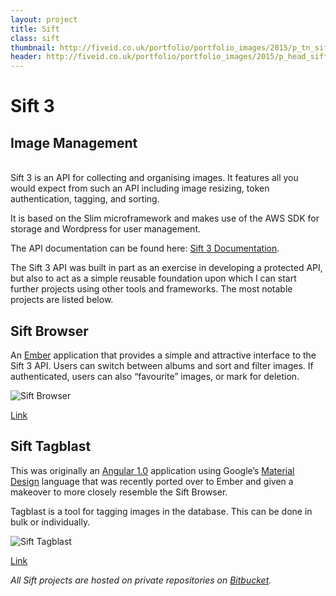 ```yaml
---
layout: project
title: Sift
class: sift
thumbnail: http://fiveid.co.uk/portfolio/portfolio_images/2015/p_tn_sift.png
header: http://fiveid.co.uk/portfolio/portfolio_images/2015/p_head_sift.png
---
```


# Sift 3

## Image Management

<br/>
Sift 3 is an API for collecting and organising images. It features all you would expect from such an API including image resizing, token authentication, tagging, and sorting.

It is based on the Slim microframework and makes use of the AWS SDK for storage and Wordpress for user management.  

The API documentation can be found here: [Sift 3 Documentation](http://fiveid.co.uk/projects/sift/api).

The Sift 3 API was built in part as an exercise in developing a protected API, but also to act as a simple reusable foundation upon which I can start further projects using other tools and frameworks. The most notable projects are listed below.

## Sift Browser
An [Ember](http://emberjs.com) application that provides a simple and attractive interface to the Sift 3 API. Users can switch between albums and sort and filter images. If authenticated, users can also “favourite” images, or mark for deletion.

![Sift Browser](http://fiveid.co.uk/portfolio/portfolio_images/2016/sift_screenshot_01.jpg)

[Link](http://fiveid.co.uk/projects/sift/)

## Sift Tagblast
This was originally an [Angular 1.0](https://angular.io) application using Google’s [Material Design](material%20design%20colors) language that was recently ported over to Ember and given a makeover to more closely resemble the Sift Browser.

Tagblast is a tool for tagging images in the database. This can be done in bulk or individually.

![Sift Tagblast](http://fiveid.co.uk/portfolio/portfolio_images/2016/sift_tagblast_screenshot.jpg)

[Link](http://fiveid.co.uk/projects/sift/tagblast/album/demo)

_All Sift projects are hosted on private repositories on [Bitbucket](https://bitbucket.org)._
